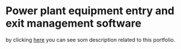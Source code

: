 # Power plant equipment entry and exit management software
by clicking [here](https://reza-pishva.github.io/5-entering-exiting/) you can see som description related to this portfolio.
